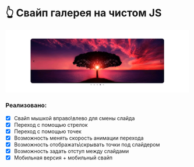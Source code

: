 # 👆 Свайп галерея на чистом JS

![](images/preview.png)

### Реализовано:

- [x] Свайп мышкой вправо\влево для смены слайда
- [x] Переход с помощью стрелок
- [x] Переход с помощью точек
- [x] Возможность менять скорость анимации перехода
- [x] Возможность отображать\скрывать точки под слайдером
- [x] Возможность задать отступ между слайдами
- [x] Мобильная версия + мобильный свайп